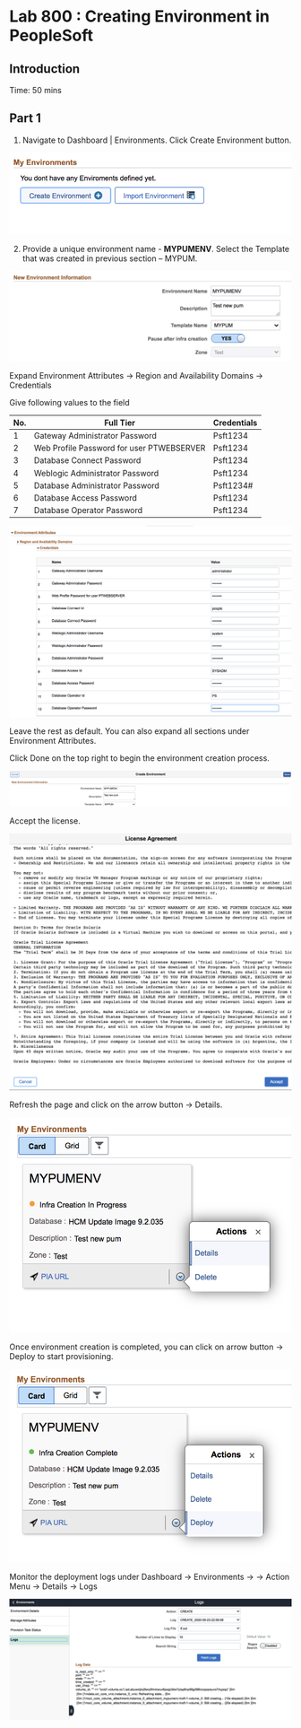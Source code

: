 # Lab 800 : Creating Environment in PeopleSoft

## Introduction
Time: 50 mins

## Part 1

1.	Navigate to Dashboard | Environments.  Click Create Environment button.

![](./images/e1.png "")

2.	Provide a unique environment name - **MYPUMENV**. Select the Template that was created in previous section – MYPUM.

![](./images/e2.png "")

Expand Environment Attributes -> Region and Availability Domains -> Credentials

Give following values to the field

No. | Full Tier | Credentials
--- | --------- | -----------
1 | Gateway Administrator Password | Psft1234
2 | Web Profile Password for user PTWEBSERVER | Psft1234
3 | Database Connect Password | Psft1234
4 | Weblogic Administrator Password | Psft1234
5 | Database Administrator Password | Psft1234#
6 | Database Access Password | Psft1234
7 | Database Operator Password | Psft1234

![](./images/e3.png "")

Leave the rest as default. You can also expand all sections under Environment Attributes.  

Click Done on the top right to begin the environment creation process. 

![](./images/e4.png "")

Accept the license. 

![](./images/e5.png "")

Refresh the page and click on the arrow button -> Details.

![](./images/e6.png "")

Once environment creation is completed, you can click on arrow button -> Deploy to start provisioning.

![](./images/e9.png "")

Monitor the deployment logs under Dashboard -> Environments -> <Environment> -> Action Menu -> Details -> Logs

![](./images/e7.png "")

